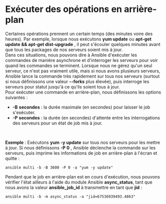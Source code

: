 # Exécuter des opérations en arrière-plan

Certaines opérations prennent un certain temps (des minutes voire des heures). Par exemple, lorsque nous exécutons **yum update** ou **apt-get update && apt-get dist-upgrade** , il peut s'écouler quelques minutes avant que tous les packages de nos serveurs soient mis à jour.<br>
Dans ces situations, nous pouvons dire à Ansible d'exécuter les commandes de manière asynchrone et d'interroger les serveurs pour voir quand les commandes se terminent. Lorsque nous ne gérez qu'un seul serveur, ce n'est pas vraiment utile, mais si nous avons plusieurs serveurs, Ansible lance la commande très rapidement sur tous nos serveurs (surtout si nous définissons une valeur **--forks** plus élevée), puis interroge les serveurs pour statut jusqu'à ce qu'ils soient tous à jour. <br>
Pour exécuter une commande en arrière-plan, nous définissons les options suivantes :

- **-B** **secondes** : la durée maximale (en secondes) pour laisser le job s'exécuter.
- **-P** **secondes** : la durée (en secondes) d'attente entre les interrogations des serveurs pour un état de job mis à jour.
<br>


**Exemple** : Exécutons **yum -y update** sur tous nos serveurs pour les mettre à jour. Si nous définissons **-P 0** , Ansible déclenche la commande sur les serveurs, puis imprime les informations de job en arrière-plan à l'écran et quitte :

```
ansible multi -b -B 3600 -P 0 -a "yum -y update"
```

Pendant que le job en arrière-plan est en cours d'exécution, nous pouvons vérifier l'état ailleurs à l'aide du module Ansible **async_status**, tant que nous avons la valeur **ansible_job_id** à transmettre en tant que **jid** :

```
ansible multi -b -m async_status -a "jid=67536939493.4863"
```